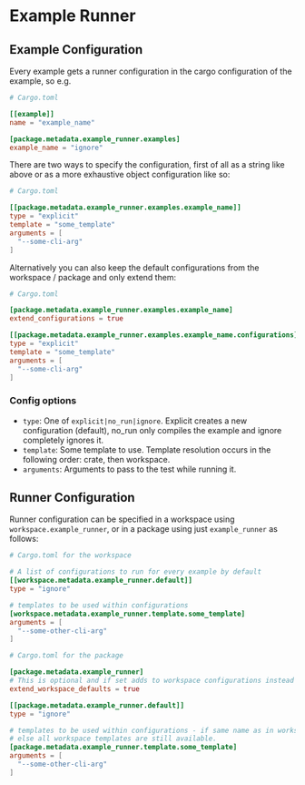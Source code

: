 # Example Runner

## Example Configuration
Every example gets a runner configuration in the cargo configuration of the example, so e.g.
```toml
# Cargo.toml

[[example]]
name = "example_name"

[package.metadata.example_runner.examples]
example_name = "ignore"
```

There are two ways to specify the configuration, first of all as a string like above or as a more
exhaustive object configuration like so:

```toml
# Cargo.toml

[[package.metadata.example_runner.examples.example_name]]
type = "explicit"
template = "some_template"
arguments = [
  "--some-cli-arg"
]
```

Alternatively you can also keep the default configurations from the workspace / package and only extend them:

```toml
# Cargo.toml

[package.metadata.example_runner.examples.example_name]
extend_configurations = true

[[package.metadata.example_runner.examples.example_name.configurations]]
type = "explicit"
template = "some_template"
arguments = [
  "--some-cli-arg"
]
```


### Config options
- `type`: One of `explicit|no_run|ignore`. Explicit creates a new configuration (default), no_run only compiles the example and ignore completely ignores it.
- `template`: Some template to use. Template resolution occurs in the following order: crate, then workspace.
- `arguments`: Arguments to pass to the test while running it.


## Runner Configuration
Runner configuration can be specified in a workspace using `workspace.example_runner`, or in a package using just `example_runner` as follows:

```toml
# Cargo.toml for the workspace

# A list of configurations to run for every example by default
[[workspace.metadata.example_runner.default]]
type = "ignore"

# templates to be used within configurations
[workspace.metadata.example_runner.template.some_template]
arguments = [
  "--some-other-cli-arg"
]
```


```toml
# Cargo.toml for the package

[package.metadata.example_runner]
# This is optional and if set adds to workspace configurations instead of replacing them 
extend_workspace_defaults = true

[[package.metadata.example_runner.default]]
type = "ignore"

# templates to be used within configurations - if same name as in workspace it overrides them,
# else all workspace templates are still available.
[package.metadata.example_runner.template.some_template]
arguments = [
  "--some-other-cli-arg"
]
```
